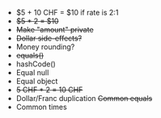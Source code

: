 - $5 + 10 CHF = $10 if rate is 2:1
- ~~$5 * 2 = $10~~
- ~~Make "amount" private~~
- ~~Dollar side-effects?~~
- Money rounding?
- ~~equals()~~
- hashCode() 
- Equal null
- Equal object
- ~~5 CHF * 2 = 10 CHF~~
- Dollar/Franc duplication
  ~~Common equals~~
- Common times
